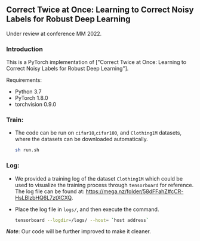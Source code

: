 ## Correct Twice at Once: Learning to Correct Noisy Labels for Robust Deep Learning
Under review at conference MM 2022.

### Introduction
This is a PyTorch implementation of ["Correct Twice at Once: Learning to Correct Noisy Labels for Robust Deep Learning"]. 

Requirements:

* Python 3.7
* PyTorch 1.8.0
* torchvision 0.9.0

### Train:

- The code can be run on `cifar10`,`cifar100`, and `Clothing1M` datasets, where the datasets can be downloaded automatically. 
    ```bash
    sh run.sh
    ```

### Log:

- We provided a training log of the dataset `Clothing1M` which could be used to visualize the training process through `tensorboard` for reference. The log file can be found at: https://mega.nz/folder/58dFFahZ#cCR-HsLBlzbHQ6L7ztXCXQ.

- Place the log file in ``logs/``, and then execute the command.
    ```bash
    tensorboard --logdir=/logs/ --host= `host address`
    ```

***Note***: Our code will be further improved to make it cleaner.
